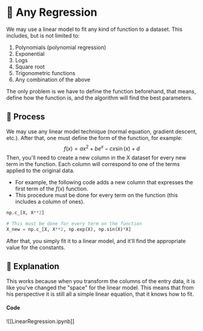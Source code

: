# 🔵 Any Regression
We may use a linear model to fit any kind of function to a dataset. This includes, but is not limited to:
1. Polynomials (polynomial regression)
2. Exponential
3. Logs
4. Square root
5. Trigonometric functions
6. Any combination of the above

The only problem is we have to define the function beforehand, that means, define how the function is, and the algorithm will find the best parameters. 

## 🔷 Process
We may use any linear model technique (normal equation, gradient descent, etc.). After that, one must define the form of the function, for example:
$$f(x) = ax^2 + be^x - cx\sin(x) + d$$
Then, you'll need to create a new column in the X dataset for every new term in the function. Each column will correspond to one of the terms applied to the original data. 
- For example, the following code adds a new column that expresses the first term of the $f(x)$ function.
- This procedure must be done for every term on the function (this includes a column of ones). 
```python
np.c_[X, X**2]

# This must be done for every term on the function
X_new = np.c_[X, X**2, np.exp(X), np.sin(X)*X] 
```

After that, you simply fit it to a linear model, and it'll find the appropriate value for the constants. 

## 🔷 Explanation
This works because when you transform the columns of the entry data, it is like you've changed the "space" for the linear model. This means that from his perspective it is still all a simple linear equation, that it knows how to fit. 

#### Code
![[LinearRegression.ipynb]]